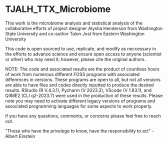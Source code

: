 # TJALH_TTX_Microbiome
This work is the microbiome analysis and statistical analysis of the collaborative efforts of project designer Alysha Henderson from Washington State University and co-author Talon Jost from Eastern Washington University

This code is open sourced to use, replicate, and modify as neccessary in the efforts to advance science and ensure open access to anyone (scientist or other) who may need it; however, please cite the original authors.

NOTE: The code and associated results are the product of countless hours of work from numerous different FOSS programs with associated differences in versions. These programs are open to all, but not all versions are able to have files and codes directly inputted to produce the desired results. RStudio (R V.4.3.1), Pycharm (V 2023.2), VScode (V 1.83.1), and QIIME2 (CLI q2-2023.7) were used in the production of these results. Please note you may need to activate different legacy versions of programs and associated programming languages for some aspects to work properly.

if you have any questions, comments, or concerns please feel free to reach out. 

"Those who have the privelege to know, have the responsibility to act" -Albert Einstein 

